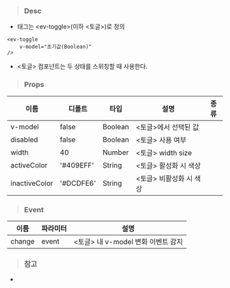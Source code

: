 
>### Desc
 - 태그는 &lt;ev-toggle&gt;(이하 <토글>)로 정의

```
<ev-toggle
    v-model="초기값(Boolean)"
/>
```

 - <토글> 컴포넌트는 두 상태를 스위칭할 때 사용한다.

>### Props
 | 이름 | 디폴트 | 타입 | 설명 | 종류 |
  |------|--------|------|------|------|
  | v-model | false | Boolean | <토글>에서 선택된 값 | |
  | disabled | false | Boolean | <토글> 사용 여부 | |
  | width | 40 | Number | <토글> width size | |
  | activeColor | '#409EFF' | String | <토글> 활성화 시 색상 | |
  | inactiveColor | '#DCDFE6' | String | <토글> 비활성화 시 색상 | |

>### Event
 | 이름 | 파라미터 | 설명 |
 | ---- | ------- | ---- |
 | change | event | <토글> 내 v-model 변화 이벤트 감지 |

>### 참고
 - 
